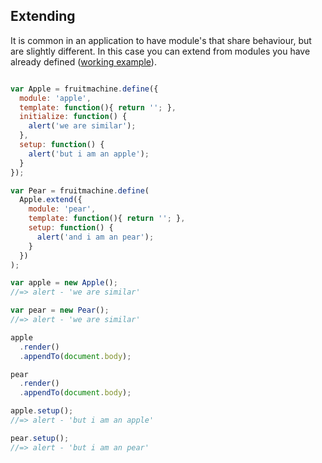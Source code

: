## Extending

It is common in an application to have module's that share behaviour, but are slightly different. In this case you can extend from modules you have already defined ([working example](http://wilsonpage.github.io/fruitmachine/examples/extending)).

```js

var Apple = fruitmachine.define({
  module: 'apple',
  template: function(){ return ''; },
  initialize: function() {
    alert('we are similar');
  },
  setup: function() {
    alert('but i am an apple');
  }
});

var Pear = fruitmachine.define(
  Apple.extend({
    module: 'pear',
    template: function(){ return ''; },
    setup: function() {
      alert('and i am an pear');
    }
  })
);

var apple = new Apple();
//=> alert - 'we are similar'

var pear = new Pear();
//=> alert - 'we are similar'

apple
  .render()
  .appendTo(document.body);

pear
  .render()
  .appendTo(document.body);

apple.setup();
//=> alert - 'but i am an apple'

pear.setup();
//=> alert - 'but i am an pear'
```